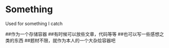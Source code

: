 # Something
Used for something I catch

##作为一个存储容器
##有时候可以放些文章，代码等等
##也可以写一些感想之类的东西
##题材不限，就作为本人的一个大杂烩容器吧
